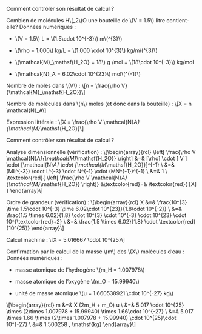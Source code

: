Comment contrôler son résultat de calcul ?

Combien de molécules H\\(_2\\)O une bouteille de \\(V = 1.5\\) litre
contient-elle? Données numériques :

-   \\(V = 1.5\\) L = \\(1.5\cdot 10^{-3}\\) m\\(^{3}\\)

-   \\(\rho = 1.000\\) kg/L = \\(1.000 \cdot 10^{3}\\) kg/m\\(^{3}\\)

-   \\(\mathcal{M}_\mathsf{H_2O} = 18\\) g /mol = \\(18\cdot 10^{-3}\\)
    kg/mol

-   \\(\mathcal{N}_A = 6.02\cdot 10^{23}\\) mol\\(^{-1}\\)

Nombre de moles dans \\(V\\) :
\\[n = \frac{\rho V}{\mathcal{M}_\mathsf{H_2O}}\\]

Nombre de molécules dans \\(n\\) moles (et donc dans la bouteille) :
\\[X = n \mathcal{N}_A\\]

Expression littérale :
\\[X = \frac{\rho V \mathcal{N}_A}{\mathcal{M}_\mathsf{H_2O}}\\]

Comment contrôler son résultat de calcul ?

Analyse dimensionnelle (vérification) : \\[\begin{array}{rcl}
\left[
\frac{\rho V \mathcal{N}_A}{\mathcal{M}_\mathsf{H_2O}}
\right]
    &=& [\rho] \cdot [ V ] \cdot [\mathcal{N}_A] \cdot [\mathcal{M_\mathsf{H_2O}}]^{-1} \\
    &=& (ML^{-3}) \cdot L^{-3} \cdot N^{-1} \cdot (MN^{-1})^{-1} \\
    &=& 1 \\
\textcolor{red}{
\left[
\frac{\rho V \mathcal{N}_A}{\mathcal{M}_\mathsf{H_2O}}
\right]}
    &\textcolor{red}=& \textcolor{red}{ [X] }
\end{array}\\]

Ordre de grandeur (vérification) : \\[\begin{array}{rcl}
X   &=& \frac{10^{3} \time 1.5\cdot 10^{-3} \time 6.02\cdot 10^{23}}{1.8\cdot 10^{-2}} \\
    &=& \frac{1.5 \times 6.02}{1.8} \cdot 10^{3} \cdot 10^{-3} \cdot 10^{23} \cdot 10^{\textcolor{red}+2} \\
    &=& \frac{1.5 \times 6.02}{1.8} \cdot \textcolor{red}{10^{25}}
\end{array}\\]

Calcul machine : \\[X   = 5.016667 \cdot 10^{25}\\]

Confirmation par le calcul de la masse \\(m\\) des \\(X\\) molécules
d’eau : Données numériques :

-   masse atomique de l’hydrogène \\(m_H = 1.007978\\)

-   masse atomique de l’oxygène \\(m_O = 15.99940\\)

-   unité de masse atomique \\(u = 1.660538921 \cdot 10^{-27} kg\\)

\\[\begin{array}{rcl}
m   &=& X (2m_H + m_O) u \\
    &=& 5.017 \cdot 10^{25} \times (2\times 1.007978 + 15.99940) \times 1.66\cdot 10^{-27} \\
    &=& 5.017 \times 1.66 \times (2\times 1.007978 + 15.99940) \cdot 10^{25}\cdot 10^{-27} \\
    &=& 1.500258 \, \mathsf{kg} 
\end{array}\\]
